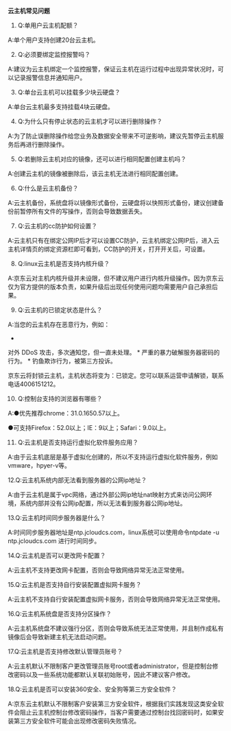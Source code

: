 **云主机常见问题**

1. Q:单用户云主机配额？

A:单个用户支持创建20台云主机。

2. Q:必须要绑定监控报警吗？

A:建议为云主机绑定一个监控报警，保证云主机在运行过程中出现异常状况时，可以记录报警信息并通知用户。

3. Q:单台云主机可以挂载多少块云硬盘？

A:单台云主机最多支持挂载4块云硬盘。

4. Q:为什么只有停止状态的云主机才可以进行删除操作？

A:为了防止误删除操作给您业务及数据安全带来不可逆影响，建议先暂停云主机服务后再进行删除操作。

5. Q:若删除云主机对应的镜像，还可以进行相同配置创建主机吗？

A:创建云主机的镜像被删除后，该云主机无法进行相同配置创建。

6. Q:什么是云主机备份？

A:云主机备份，系统盘将以镜像形式备份，云硬盘将以快照形式备份，建议创建备份前暂停所有文件的写操作，否则会导致数据丢失。

7. Q:云主机的cc防护如何设置？

A:云主机只有在绑定公网IP后才可以设置CC防护，云主机绑定公网IP后，进入云主机详情页的绑定资源栏即可看到，CC防护的开关，打开开关后，可设置。

8. Q:linux云主机是否支持内核升级？

A:京东云对主机内核升级并未设限，但不建议用户进行内核升级操作。因为京东云仅为官方提供的版本负责，如果升级后出现任何使用问题均需要用户自己承担后果。

9. Q:云主机的已锁定状态是什么？

A:当您的云主机存在恶意行为，例如：

* 
对外 DDoS 攻击，多次通知您，但一直未处理。
* 
严重的暴力破解服务器密码的行为。
* 
钓鱼欺诈行为，被第三方投诉。

京东云将封锁云主机，主机状态将变为：已锁定。您可以联系运营申请解锁，联系电话4006151212。

10. Q:控制台支持的浏览器有哪些？

A:●优先推荐chrome：31.0.1650.57以上。

●可支持Firefox：52.0以上；IE：9以上；Safari：9.0以上。

11. Q:云主机是否支持运行虚拟化软件服务应用？

A:由于云主机底层是基于虚拟化创建的，所以不支持运行虚拟化软件服务，例如vmware，hpyer-v等。

12.Q:云主机系统内部无法看到服务器的公网ip地址？

A:由于云主机是属于vpc网络，通过外部公网ip地址nat映射方式来访问公网环境，系统内部并没有公网ip配置，所以无法看到服务器公网ip地址。

13.Q:云主机时间同步服务器是什么？

A:时间同步服务器地址是ntp.jcloudcs.com，linux系统可以使用命令ntpdate -u ntp.jcloudcs.com 进行时间同步。

14.Q:云主机是否可以更改网卡配置？

A:云主机不支持更改网卡配置，否则会导致网络异常无法正常使用。

15.Q:云主机是否支持自行安装配置虚拟网卡服务？

A:云主机不支持自行安装配置虚拟网卡服务，否则会导致网络异常无法正常使用。

16.Q:云主机系统盘是否支持分区操作？

A:云主机系统盘不建议强行分区，否则会导致系统无法正常使用，并且制作成私有镜像后会导致新建主机无法启动问题。

17.Q:云主机是否支持修改默认管理员账号？

A:云主机默认不限制客户更改管理员账号root或者administrator，但是控制台修改密码以及一些系统功能都默认关联初始账号，因此不建议客户修改。

18.Q:云主机是否可以安装360安全、安全狗等第三方安全软件？

A:京东云主机默认不限制客户安装第三方安全软件，根据我们实践发现这类安全软件会阻止云主机控制台修改密码操作，当客户需要通过控制台找回密码时，如果安装第三方安全软件可能会出现修改密码失败情况。